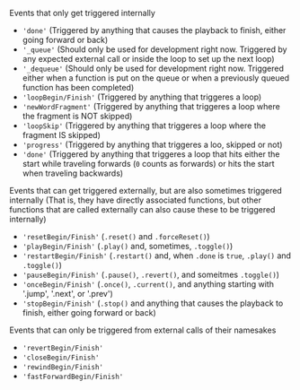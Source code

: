 
Events that only get triggered internally
- `'done'` (Triggered by anything that causes the playback to finish, either going forward or back)
- `'_queue'` (Should only be used for development right now. Triggered by any expected external call or inside the loop to set up the next loop)
- `'_dequeue'` (Should only be used for development right now. Triggered either when a function is put on the queue or when a previously queued function has been completed)
- `'loopBegin/Finish'` (Triggered by anything that triggeres a loop)
- `'newWordFragment'` (Triggered by anything that triggeres a loop where the fragment is NOT skipped)
- `'loopSkip'` (Triggered by anything that triggeres a loop where the fragment IS skipped)
- `'progress'` (Triggered by anything that triggeres a loo, skipped or not)
- `'done'` (Triggered by anything that triggeres a loop that hits either the start while traveling forwards (`0` counts as forwards) or hits the start when traveling backwards)

Events that can get triggered externally, but are also sometimes triggered internally
(That is, they have directly associated functions, but other functions that are called externally can also cause these to be triggered internally)
- `'resetBegin/Finish'` (`.reset()` and `.forceReset()`)
- `'playBegin/Finish'` (`.play()` and, sometimes, `.toggle()`)
- `'restartBegin/Finish'` (`.restart()` and, when `.done` is `true`, `.play()` and `.toggle()`)
- `'pauseBegin/Finish'` (`.pause()`, `.revert()`, and someitmes `.toggle()`)
- `'onceBegin/Finish'` (`.once()`, `.current()`, and anything starting with '.jump', '.next', or '.prev')
- `'stopBegin/Finish'` (`.stop()` and anything that causes the playback to finish, either going forward or back)

Events that can only be triggered from external calls of their namesakes
- `'revertBegin/Finish'`
- `'closeBegin/Finish'`
- `'rewindBegin/Finish'`
- `'fastForwardBegin/Finish'`
